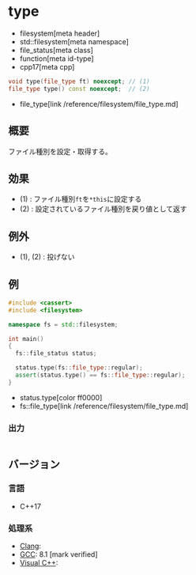 # type
* filesystem[meta header]
* std::filesystem[meta namespace]
* file_status[meta class]
* function[meta id-type]
* cpp17[meta cpp]

```cpp
void type(file_type ft) noexcept; // (1)
file_type type() const noexcept;  // (2)
```
* file_type[link /reference/filesystem/file_type.md]

## 概要
ファイル種別を設定・取得する。


## 効果
- (1) : ファイル種別`ft`を`*this`に設定する
- (2) : 設定されているファイル種別を戻り値として返す


## 例外
- (1), (2) : 投げない


## 例
```cpp example
#include <cassert>
#include <filesystem>

namespace fs = std::filesystem;

int main()
{
  fs::file_status status;

  status.type(fs::file_type::regular);
  assert(status.type() == fs::file_type::regular);
}
```
* status.type[color ff0000]
* fs::file_type[link /reference/filesystem/file_type.md]

### 出力
```
```

## バージョン
### 言語
- C++17

### 処理系
- [Clang](/implementation.md#clang):
- [GCC](/implementation.md#gcc): 8.1 [mark verified]
- [Visual C++](/implementation.md#visual_cpp):
